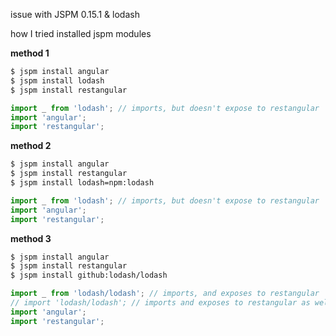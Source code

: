 issue with JSPM 0.15.1 & lodash

how I tried installed jspm modules

**method 1**

```bash
$ jspm install angular
$ jspm install lodash
$ jspm install restangular
```

```javascript
import _ from 'lodash'; // imports, but doesn't expose to restangular
import 'angular';
import 'restangular';

```

**method 2**

```bash
$ jspm install angular
$ jspm install restangular
$ jspm install lodash=npm:lodash
```

```javascript
import _ from 'lodash'; // imports, but doesn't expose to restangular
import 'angular';
import 'restangular';

```

**method 3**

```bash
$ jspm install angular
$ jspm install restangular
$ jspm install github:lodash/lodash
```

```javascript
import _ from 'lodash/lodash'; // imports, and exposes to restangular
// import 'lodash/lodash'; // imports and exposes to restangular as well
import 'angular';
import 'restangular';

```